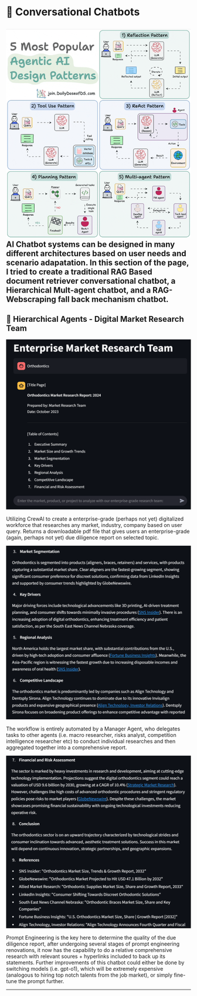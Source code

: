 # 🤖 **Conversational Chatbots**

![RAG_Explained](Data_file/AI_design_patterns.gif)
AI Chatbot systems can be designed in many different architectures based on user needs and scenario adapatation.
In this section of the page, I tried to create a traditional RAG Based document retriever conversational chatbot, a Hierarchical Mult-agent chatbot, and a RAG-Webscraping fall back mechanism chatbot.
---

## 🚀 **Hierarchical Agents - Digital Market Research Team**  
![LC_Gif](Data_file/MarketResearch-1.png) 

Utilizing CrewAI to create a enterprise-grade (perhaps not yet) digitalized workforce that researches any market, industry, company based on user query.
Returns a downloadable pdf file that gives users an enterprise-grade (again, perhaps not yet) due diligence report on selected topic.

![LC_Gif](Data_file/MarketResearch-2.png)

The workflow is entirely automated by a Manager Agent, who delegates tasks to other agents (i.e. macro researcher, risks analyst, competition intelligence researcher etc) to conduct individual researches and then aggregated together into a comprehensive report.

![LC_Gif](Data_file/MarketResearch-3.png)

Prompt Engineering is the key here to determine the quality of the due diligence report, after undergoing several stages of prompt engineering renovations, it now has the capability to do a relative comprehensive research with relevant soures + hyperlinks included to back up its statements.
Further improvements of this chatbot could either be done by switching models (i.e. gpt-o1), which will be extremely expensive (analogous to hiring top notch talents from the job market), or simply fine-tune the prompt further.

---


